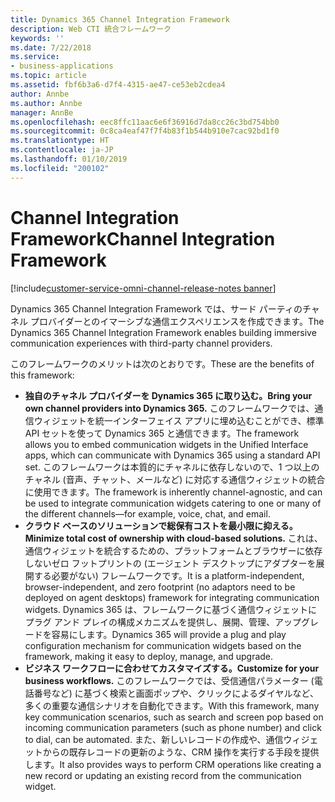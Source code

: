 ```yaml
---
title: Dynamics 365 Channel Integration Framework
description: Web CTI 統合フレームワーク
keywords: ''
ms.date: 7/22/2018
ms.service:
- business-applications
ms.topic: article
ms.assetid: fbf6b3a6-d7f4-4315-ae47-ce53eb2cdea4
author: Annbe
ms.author: Annbe
manager: AnnBe
ms.openlocfilehash: eec8ffc11aac6e6f36916d7da8cc26c3bd754bb0
ms.sourcegitcommit: 0c8ca4eaf47f7f4b83f1b544b910e7cac92bd1f0
ms.translationtype: HT
ms.contentlocale: ja-JP
ms.lasthandoff: 01/10/2019
ms.locfileid: "200102"
---
```

#  <a name="channel-integration-framework"></a><span data-ttu-id="8afda-103">Channel Integration Framework</span><span class="sxs-lookup"><span data-stu-id="8afda-103">Channel Integration Framework</span></span>

[!include[customer-service-omni-channel-release-notes banner](../../includes/customer-service-omni-channel-release-notes.md)]



<span data-ttu-id="8afda-104">Dynamics 365 Channel Integration Framework では、サード パーティのチャネル プロバイダーとのイマーシブな通信エクスペリエンスを作成できます。</span><span class="sxs-lookup"><span data-stu-id="8afda-104">The Dynamics 365 Channel Integration Framework enables building immersive communication experiences with third-party channel providers.</span></span>

<span data-ttu-id="8afda-105">このフレームワークのメリットは次のとおりです。</span><span class="sxs-lookup"><span data-stu-id="8afda-105">These are the benefits of this framework:</span></span>

-   <span data-ttu-id="8afda-106">**独自のチャネル プロバイダーを Dynamics 365 に取り込む。**</span><span class="sxs-lookup"><span data-stu-id="8afda-106">**Bring your own channel providers into Dynamics 365.**</span></span> <span data-ttu-id="8afda-107">このフレームワークでは、通信ウィジェットを統一インターフェイス アプリに埋め込むことができ、標準 API セットを使って Dynamics 365 と通信できます。</span><span class="sxs-lookup"><span data-stu-id="8afda-107">The framework allows you to embed communication widgets in the Unified Interface apps, which can communicate with Dynamics 365 using a standard API set.</span></span> <span data-ttu-id="8afda-108">このフレームワークは本質的にチャネルに依存しないので、1 つ以上のチャネル (音声、チャット、メールなど) に対応する通信ウィジェットの統合に使用できます。</span><span class="sxs-lookup"><span data-stu-id="8afda-108">The framework is inherently channel-agnostic, and can be used to integrate communication widgets catering to one or many of the different channels—for example, voice, chat, and email.</span></span>
-   <span data-ttu-id="8afda-109">**クラウド ベースのソリューションで総保有コストを最小限に抑える。**</span><span class="sxs-lookup"><span data-stu-id="8afda-109">**Minimize total cost of ownership with cloud-based solutions.**</span></span> <span data-ttu-id="8afda-110">これは、通信ウィジェットを統合するための、プラットフォームとブラウザーに依存しないゼロ フットプリントの (エージェント デスクトップにアダプターを展開する必要がない) フレームワークです。</span><span class="sxs-lookup"><span data-stu-id="8afda-110">It is a platform-independent, browser-independent, and zero footprint (no adaptors need to be deployed on agent desktops) framework for integrating communication widgets.</span></span> <span data-ttu-id="8afda-111">Dynamics 365 は、フレームワークに基づく通信ウィジェットにプラグ アンド プレイの構成メカニズムを提供し、展開、管理、アップグレードを容易にします。</span><span class="sxs-lookup"><span data-stu-id="8afda-111">Dynamics 365 will provide a plug and play configuration mechanism for communication widgets based on the framework, making it easy to deploy, manage, and upgrade.</span></span> 
-   <span data-ttu-id="8afda-112">**ビジネス ワークフローに合わせてカスタマイズする。**</span><span class="sxs-lookup"><span data-stu-id="8afda-112">**Customize for your business workflows.**</span></span> <span data-ttu-id="8afda-113">このフレームワークでは、受信通信パラメーター (電話番号など) に基づく検索と画面ポップや、クリックによるダイヤルなど、多くの重要な通信シナリオを自動化できます。</span><span class="sxs-lookup"><span data-stu-id="8afda-113">With this framework, many key communication scenarios, such as search and screen pop based on incoming communication parameters (such as phone number) and click to dial, can be automated.</span></span> <span data-ttu-id="8afda-114">また、新しいレコードの作成や、通信ウィジェットからの既存レコードの更新のような、CRM 操作を実行する手段を提供します。</span><span class="sxs-lookup"><span data-stu-id="8afda-114">It also provides ways to perform CRM operations like creating a new record or updating an existing record from the communication widget.</span></span> 




